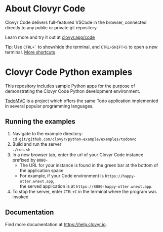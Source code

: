 # About Clovyr Code

Clovyr Code delivers full-featured VSCode in the browser, connected directly to 
any public or private git repository. 

Learn more and try it out at [clovyr.app/code](https://clovyr.app/code)

Tip: Use `` CTRL+` `` to show/hide the terminal, and `CTRL+SHIFT+5` to open a new 
terminal. [More shortcuts](https://help.clovyr.io/code/keyboard-shortcuts)

# Clovyr Code Python examples

This repository includes sample Python apps for the
purpose of demonstrating the Clovyr Code Python development environment.

[TodoMVC](http://todomvc.com/) is a project which offers the same Todo application 
implemented in several popular programming languages.

## Running the examples

1. Navigate to the example directory:  
`cd git/github.com/clovyr/python-example/examples/todomvc`
1. Build and run the server  
`./run.sh`
1. In a new browser tab, enter the url of your Clovyr Code instance
prefixed by `8080-`
   * The URL for your instance is found in the green bar at the bottom of 
   the application space
   * For example, if your Code environment is `https://happy-otter.wnext.app`,  
   the served application is at `https://8080-happy-otter.wnext.app`. 
1. To stop the server, enter `CTRL+C` in the terminal where the program was
invoked

## Documentation
Find more documentation at https://help.clovyr.io.

